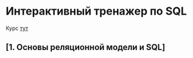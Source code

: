 # Интерактивный тренажер по SQL

Курс [тут](https://stepik.org/course/63054/syllabus)

## [1. Основы реляционной модели и SQL]